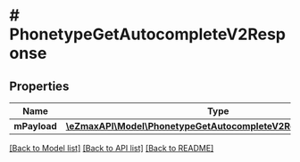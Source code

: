 # # PhonetypeGetAutocompleteV2Response

## Properties

Name | Type | Description | Notes
------------ | ------------- | ------------- | -------------
**mPayload** | [**\eZmaxAPI\Model\PhonetypeGetAutocompleteV2ResponseMPayload**](PhonetypeGetAutocompleteV2ResponseMPayload.md) |  |

[[Back to Model list]](../../README.md#models) [[Back to API list]](../../README.md#endpoints) [[Back to README]](../../README.md)
